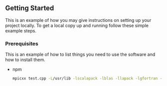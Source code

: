 
<!-- GETTING STARTED -->
## Getting Started

This is an example of how you may give instructions on setting up your project locally.
To get a local copy up and running follow these simple example steps.

### Prerequisites

This is an example of how to list things you need to use the software and how to install them.
* npm
  ```sh
  mpicxx test.cpp -L/usr/lib -lscalapack -lblas -llapack -lgfortran -o matmul
  ```

